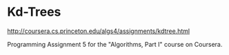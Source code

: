 # Kd-Trees
http://coursera.cs.princeton.edu/algs4/assignments/kdtree.html

Programming Assignment 5 for the "Algorithms, Part I" course on Coursera.
